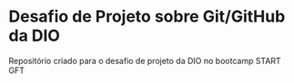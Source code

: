 # Desafio de Projeto sobre Git/GitHub da DIO
Repositório criado para o desafio de projeto da DIO no bootcamp START GFT
